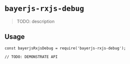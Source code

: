 # `bayerjs-rxjs-debug`

> TODO: description

## Usage

```
const bayerjsRxjsDebug = require('bayerjs-rxjs-debug');

// TODO: DEMONSTRATE API
```
